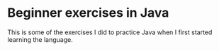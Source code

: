 # Beginner exercises in Java
This is some of the exercises I did to practice Java when I first started learning the language.